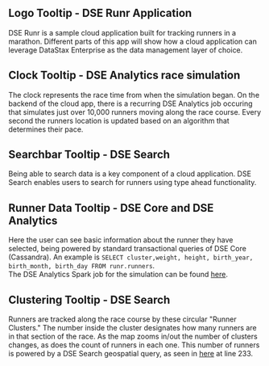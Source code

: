 ## Logo Tooltip - DSE Runr Application
DSE Runr is a sample cloud application built for tracking runners in a marathon. Different parts of this app will show how a cloud application can leverage DataStax Enterprise as the data management layer of choice.

## Clock Tooltip - DSE Analytics race simulation
The clock represents the race time from when the simulation began. On the backend of the cloud app, there is a recurring DSE Analytics job occuring that simulates just over 10,000 runners moving along the race course. Every second the runners location is updated based on an algorithm that determines their pace.

## Searchbar Tooltip - DSE Search 
Being able to search data is a key component of a cloud application. DSE Search enables users to search for runners using type ahead functionality. 

## Runner Data Tooltip - DSE Core and DSE Analytics
Here the user can see basic information about the runner they have selected, being powered by standard transactional queries of DSE Core (Cassandra). An example is `SELECT cluster,weight, height, birth_year, birth_month, birth_day FROM runr.runners`.  
The DSE Analytics Spark job for the simulation can be found [here](https://github.com/datastax-demos/Runr/blob/master/calculate-position/src/main/java/calculate_position.scala). 

## Clustering Tooltip - DSE Search
Runners are tracked along the race course by these circular "Runner Clusters." The number inside the cluster designates how many runners are in that section of the race. As the map zooms in/out the number of clusters changes, as does the count of runners in each one. This number of runners is powered by a DSE Search geospatial query, as seen in [here](https://github.com/datastax-demos/Runr/blob/master/web/routes/index.py) at line 233.
